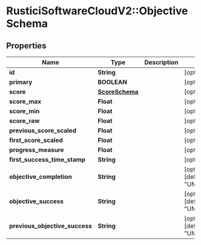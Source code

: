 # RusticiSoftwareCloudV2::ObjectiveSchema

## Properties
Name | Type | Description | Notes
------------ | ------------- | ------------- | -------------
**id** | **String** |  | [optional] 
**primary** | **BOOLEAN** |  | [optional] 
**score** | [**ScoreSchema**](ScoreSchema.md) |  | [optional] 
**score_max** | **Float** |  | [optional] 
**score_min** | **Float** |  | [optional] 
**score_raw** | **Float** |  | [optional] 
**previous_score_scaled** | **Float** |  | [optional] 
**first_score_scaled** | **Float** |  | [optional] 
**progress_measure** | **Float** |  | [optional] 
**first_success_time_stamp** | **String** |  | [optional] 
**objective_completion** | **String** |  | [optional] [default to &quot;UNKNOWN&quot;]
**objective_success** | **String** |  | [optional] [default to &quot;UNKNOWN&quot;]
**previous_objective_success** | **String** |  | [optional] [default to &quot;UNKNOWN&quot;]


